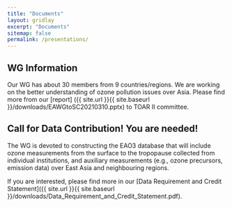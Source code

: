 ```yaml
---
title: "Documents"
layout: gridlay
excerpt: "Documents"
sitemap: false
permalink: /presentations/
---
```


## WG Information
Our WG has about 30 members from 9 countries/regions. We are working on the better understanding of ozone pollution issues over Asia.  Please find more from our [report] ({{ site.url }}{{ site.baseurl }}/downloads/EAWGtoSC20210310.pptx) to TOAR II committee.


## Call for Data Contribution! You are needed! 
The WG is devoted to constructing the EAO3 database that will include ozone measurements from the surface to the tropopause collected from individual institutions, and auxiliary measurements (e.g., ozone precursors, emission data) over East Asia and neighbouring regions.

If you are interested, please find more in our [Data Requirement and Credit Statement]({{ site.url }}{{ site.baseurl }}/downloads/Data_Requirement_and_Credit_Statement.pdf).









